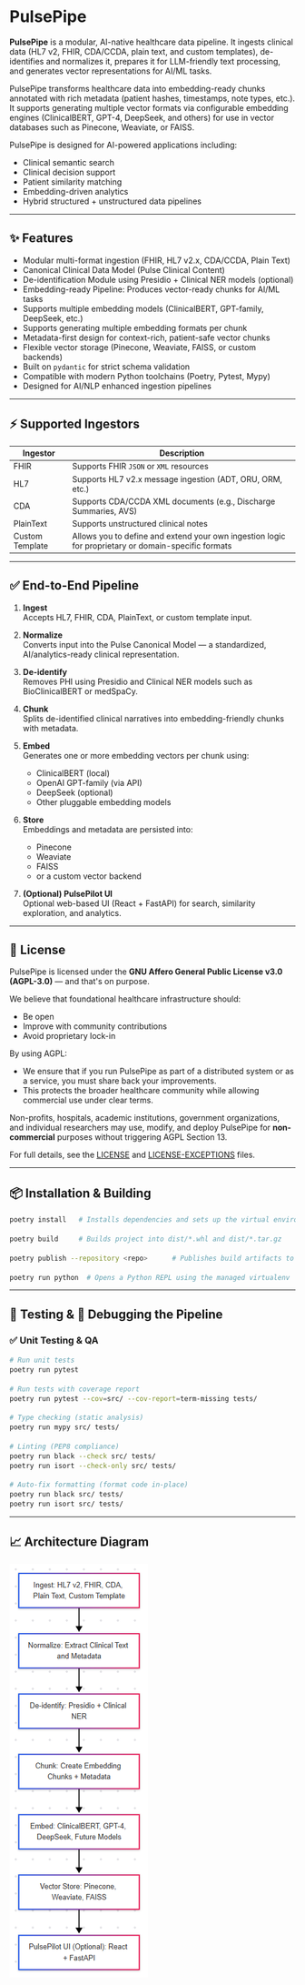 # PulsePipe

**PulsePipe** is a modular, AI-native healthcare data pipeline. It ingests clinical data (HL7 v2, FHIR, CDA/CCDA, plain text, and custom templates), de-identifies and normalizes it, prepares it for LLM-friendly text processing, and generates vector representations for AI/ML tasks.

PulsePipe transforms healthcare data into embedding-ready chunks annotated with rich metadata (patient hashes, timestamps, note types, etc.). It supports generating multiple vector formats via configurable embedding engines (ClinicalBERT, GPT-4, DeepSeek, and others) for use in vector databases such as Pinecone, Weaviate, or FAISS.

PulsePipe is designed for AI-powered applications including:
- Clinical semantic search
- Clinical decision support
- Patient similarity matching
- Embedding-driven analytics
- Hybrid structured + unstructured data pipelines

---

## ✨ Features

- Modular multi-format ingestion (FHIR, HL7 v2.x, CDA/CCDA, Plain Text)
- Canonical Clinical Data Model (Pulse Clinical Content)
- De-identification Module using Presidio + Clinical NER models (optional)
- Embedding-ready Pipeline: Produces vector-ready chunks for AI/ML tasks
- Supports multiple embedding models (ClinicalBERT, GPT-family, DeepSeek, etc.)
- Supports generating multiple embedding formats per chunk
- Metadata-first design for context-rich, patient-safe vector chunks
- Flexible vector storage (Pinecone, Weaviate, FAISS, or custom backends)
- Built on `pydantic` for strict schema validation
- Compatible with modern Python toolchains (Poetry, Pytest, Mypy)
- Designed for AI/NLP enhanced ingestion pipelines

---

## ⚡ Supported Ingestors

| Ingestor | Description |
|----------|-------------|
| FHIR | Supports FHIR `JSON` or `XML` resources |
| HL7 | Supports HL7 v2.x message ingestion (ADT, ORU, ORM, etc.) |
| CDA | Supports CDA/CCDA XML documents (e.g., Discharge Summaries, AVS) |
| PlainText | Supports unstructured clinical notes |
| Custom Template | Allows you to define and extend your own ingestion logic for proprietary or domain-specific formats |

---

## ✅ End-to-End Pipeline

1. **Ingest**  
   Accepts HL7, FHIR, CDA, PlainText, or custom template input.

2. **Normalize**  
   Converts input into the Pulse Canonical Model — a standardized, AI/analytics-ready clinical representation.

3. **De-identify**  
   Removes PHI using Presidio and Clinical NER models such as BioClinicalBERT or medSpaCy.

4. **Chunk**  
   Splits de-identified clinical narratives into embedding-friendly chunks with metadata.

5. **Embed**  
   Generates one or more embedding vectors per chunk using:
   - ClinicalBERT (local)
   - OpenAI GPT-family (via API)
   - DeepSeek (optional)
   - Other pluggable embedding models

6. **Store**  
   Embeddings and metadata are persisted into:
   - Pinecone
   - Weaviate
   - FAISS
   - or a custom vector backend

7. **(Optional) PulsePilot UI**  
   Optional web-based UI (React + FastAPI) for search, similarity exploration, and analytics.

---

## 📜 License

PulsePipe is licensed under the **GNU Affero General Public License v3.0 (AGPL-3.0)** — and that's on purpose.

We believe that foundational healthcare infrastructure should:
- Be open
- Improve with community contributions
- Avoid proprietary lock-in

By using AGPL:
- We ensure that if you run PulsePipe as part of a distributed system or as a service, you must share back your improvements.
- This protects the broader healthcare community while allowing commercial use under clear terms.

Non-profits, hospitals, academic institutions, government organizations, and individual researchers may use, modify, and deploy PulsePipe for **non-commercial** purposes without triggering AGPL Section 13.

For full details, see the [LICENSE](./LICENSE.md) and [LICENSE-EXCEPTIONS](./LICENSE-EXCEPTIONS.md) files.

---

## 📦 Installation & Building

```bash
poetry install   # Installs dependencies and sets up the virtual environment

poetry build     # Builds project into dist/*.whl and dist/*.tar.gz

poetry publish --repository <repo>      # Publishes build artifacts to specified repository (optional)

poetry run python  # Opens a Python REPL using the managed virtualenv
```

---

## 🧪 Testing & 🐞 Debugging the Pipeline

### ✅ Unit Testing & QA

```bash
# Run unit tests
poetry run pytest

# Run tests with coverage report
poetry run pytest --cov=src/ --cov-report=term-missing tests/

# Type checking (static analysis)
poetry run mypy src/ tests/

# Linting (PEP8 compliance)
poetry run black --check src/ tests/
poetry run isort --check-only src/ tests/

# Auto-fix formatting (format code in-place)
poetry run black src/ tests/
poetry run isort src/ tests/
```

---

## 📈 Architecture Diagram

![PulsePipe Architecture](docs/pulsepipe_architecture_layers.png)